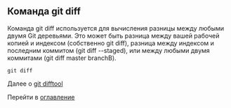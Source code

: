 ## Команда **git diff**

Команда git diff используется для вычисления разницы между любыми двумя Git деревьями. Это может быть разница между вашей рабочей копией и индексом (собственно git diff), разница между индексом и последним коммитом (git diff --staged), или между любыми двумя коммитами (git diff master branchB).
```bash=
git diff
```

Далее о [git difftool](/difftool.md)

Перейти в [оглавление](/readme.md) 